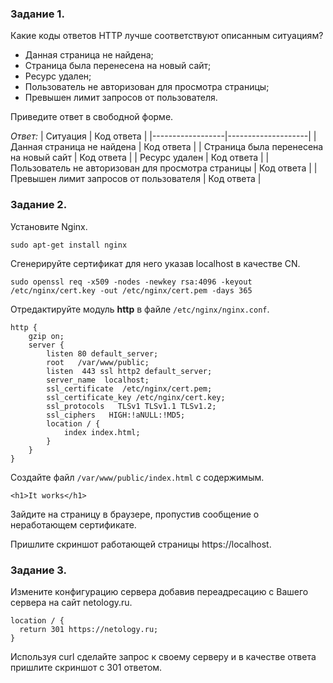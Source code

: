### Задание 1.
Какие коды ответов HTTP лучше соответствуют описанным ситуациям?

- Данная страница не найдена;
- Страница была перенесена на новый сайт;
- Ресурс удален;
- Пользователь не авторизован для просмотра страницы;
- Превышен лимит запросов от пользователя.

Приведите ответ в свободной форме.

*Ответ:*
| Ситуация | Код ответа |
|------------------|--------------------|
| Данная страница не найдена | Код ответа |
| Страница была перенесена на новый сайт | Код ответа |
| Ресурс удален | Код ответа |
| Пользователь не авторизован для просмотра страницы | Код ответа |
| Превышен лимит запросов от пользователя | Код ответа |


### Задание 2.
Установите Nginx.

`sudo apt-get install nginx`

Сгенерируйте сертификат для него указав localhost в качестве CN.

`sudo openssl req -x509 -nodes -newkey rsa:4096 -keyout /etc/nginx/cert.key -out /etc/nginx/cert.pem -days 365`

Отредактируйте модуль __http__ в файле `/etc/nginx/nginx.conf`.

```
http {
    gzip on;
    server {
        listen 80 default_server;
        root   /var/www/public;
        listen  443 ssl http2 default_server;
        server_name  localhost;
        ssl_certificate  /etc/nginx/cert.pem;
        ssl_certificate_key /etc/nginx/cert.key;
        ssl_protocols   TLSv1 TLSv1.1 TLSv1.2;
        ssl_ciphers   HIGH:!aNULL:!MD5;
        location / {
            index index.html;
        }
    }
}
```

Создайте файл `/var/www/public/index.html` c содержимым.

`<h1>It works</h1>`

Зайдите на страницу в браузере, пропустив сообщение о неработающем сертификате.

Пришлите скриншот работающей страницы https://localhost.

### Задание 3.
Измените конфигурацию сервера добавив переадресацию c Вашего сервера на сайт netology.ru.

```
location / {
  return 301 https://netology.ru;
}
```

Используя curl сделайте запрос к своему серверу и в качестве ответа пришлите скриншот с 301 ответом.
